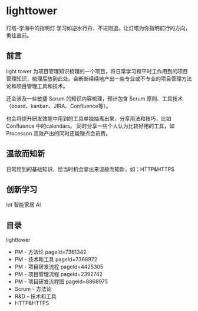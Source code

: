 # lighttower
灯塔-学海中的指明灯
学习如逆水行舟，不进则退。让灯塔为你指明前行的方向，勇往直前。

## 前言
light tower 为项目管理知识梳理的一个项目，将日常学习和平时工作用到的项目管理知识，梳理后放到此处。会断断续续地产出一些专业或不专业的项目管理方法论和项目管理工具和技术。

还会涉及一些敏捷 Scrum 的知识内容梳理，预计包含 Scrum 原则、工具技术（board、kanban、JIRA、Confluence等）。

也会将提升研发效能中用到的工具单独抽离出来，分享用法和技巧，比如 Confluence 中的calendars。
同时分享一些个人认为比较好用的工具，如 Processon  高效产出的同时还能赚点会员费。

## 温故而知新
日常用到的基础知识，恰当时机会拿出来温故而知新，如：HTTP&HTTPS

## 创新学习 
Iot 智能家居 AI

## 目录
lighttower
- PM - 方法论 pageId=7361342
- PM - 技术和工具 pageId=7368972
- PM - 项目研发流程 pageId=4425305
- PM - 项目管理流程 pageId=2392742
- PM - 项目研发流程图 pageId=8868975
- Scrum - 方法论
- R&D - 技术和工具
- HTTP&HTTPS
